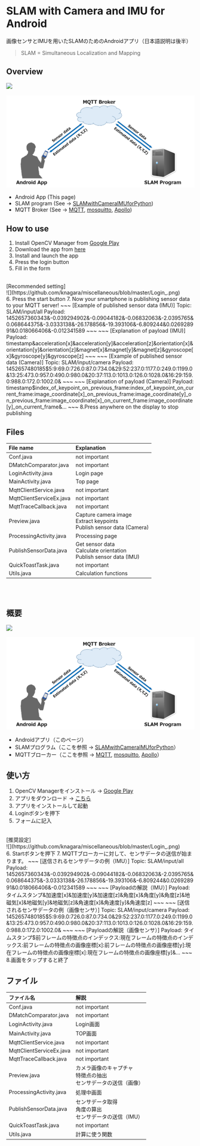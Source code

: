 # SLAM with Camera and IMU for Android
画像センサとIMUを用いたSLAMのためのAndroidアプリ（日本語説明は後半）

>SLAM = Simultaneous Localization and Mapping

## Overview

[![](http://img.youtube.com/vi/IDZ5fxp_XdY/0.jpg)](https://www.youtube.com/watch?v=IDZ5fxp_XdY)

![](https://github.com/knagara/miscellaneous/blob/master/Overview.png)

- Android App (This page)
- SLAM program (See -> [SLAMwithCameraIMUforPython](https://github.com/knagara/SLAMwithCameraIMUforPython))
- MQTT Broker (See -> [MQTT](http://mqtt.org/), [mosquitto](http://mosquitto.org/), [Apollo](https://activemq.apache.org/apollo/))

## How to use
1. Install OpenCV Manager from [Google Play](https://play.google.com/store/apps/details?id=org.opencv.engine)
2. Download the app from [here](https://github.com/knagara/miscellaneous/blob/master/SLAMwithCameraIMU.apk?raw=true)
3. Install and launch the app
4. Press the login button
5. Fill in the form
<br />
[Recommended setting]
<br />
![](https://github.com/knagara/miscellaneous/blob/master/Login_.png)
<br />
6. Press the start button
7. Now your smartphone is publishing sensor data to your MQTT server!
~~~
[Example of published sensor data (IMU)]
Topic: SLAM/input/all
Payload: 1452657360343&-0.039294902&-0.09044182&-0.06832063&-2.0395765&0.068644375&-3.0333138&-26.178856&-19.393106&-6.809244&0.026928991&0.018066406&-0.012341589
~~~
~~~
[Explanation of payload (IMU)]
Payload: timestamp&acceleration[x]&acceleration[y]&acceleration[z]&orientation[x]&orientation[y]&orientation[z]&magnet[x]&magnet[y]&magnet[z]&gyroscope[x]&gyroscope[y]&gyroscope[z]
~~~
~~~
[Example of published sensor data (Camera)]
Topic: SLAM/input/camera
Payload: 1452657480185$5:9:69.0:726.0:87.0:734.0&29:52:237.0:1177.0:249.0:1199.0&13:25:473.0:957.0:490.0:980.0&20:37:113.0:1013.0:126.0:1028.0&16:29:159.0:988.0:172.0:1002.0&
~~~
~~~
[Explanation of payload (Camera)]
Payload: timestamp$index_of_keypoint_on_previous_frame:index_of_keypoint_on_current_frame:image_coordinate[x]_on_previous_frame:image_coordinate[y]_on_previous_frame:image_coordinate[x]_on_current_frame:image_coordinate[y]_on_current_frame&...
~~~
8.Press anywhere on the display to stop publishing
 
## Files

|File name|Explanation|
|:--|:--|
|Conf.java|not important|
|DMatchComparator.java|not important|
|LoginActivity.java|Login page|
|MainActivity.java|Top page|
|MqttClientService.java|not important|
|MqttClientServiceEx.java|not important|
|MqttTraceCallback.java|not important|
|Preview.java|Capture camera image<br />Extract keypoints<br />Publish sensor data (Camera)|
|ProcessingActivity.java|Processing page|
|PublishSensorData.java|Get sensor data<br />Calculate orientation<br />Publish sensor data (IMU)|
|QuickToastTask.java|not important|
|Utils.java|Calculation functions|

<br /><br />

## 概要

[![](http://img.youtube.com/vi/IDZ5fxp_XdY/0.jpg)](https://www.youtube.com/watch?v=IDZ5fxp_XdY)

![](https://github.com/knagara/miscellaneous/blob/master/Overview.png)

- Androidアプリ（このページ）
- SLAMプログラム（ここを参照 -> [SLAMwithCameraIMUforPython](https://github.com/knagara/SLAMwithCameraIMUforPython)）
- MQTTブローカー（ここを参照 -> [MQTT](http://mqtt.org/), [mosquitto](http://mosquitto.org/), [Apollo](https://activemq.apache.org/apollo/)）

## 使い方
1. OpenCV Managerをインストール → [Google Play](https://play.google.com/store/apps/details?id=org.opencv.engine)
2. アプリをダウンロード → [こちら](https://github.com/knagara/miscellaneous/blob/master/SLAMwithCameraIMU.apk?raw=true)
3. アプリをインストールして起動
4. Loginボタンを押下
5. フォームに記入
<br />
[推奨設定]
<br />
![](https://github.com/knagara/miscellaneous/blob/master/Login_.png)
<br />
6. Startボタンを押下
7. MQTTブローカーに対して、センサデータの送信が始まります。
~~~
[送信されるセンサデータの例（IMU）]
Topic: SLAM/input/all
Payload: 1452657360343&-0.039294902&-0.09044182&-0.06832063&-2.0395765&0.068644375&-3.0333138&-26.178856&-19.393106&-6.809244&0.026928991&0.018066406&-0.012341589
~~~
~~~
[Payloadの解説（IMU）]
Payload: タイムスタンプ&加速度[x]&加速度[y]&加速度[z]&角度[x]&角度[y]&角度[z]&地磁気[x]&地磁気[y]&地磁気[z]&角速度[x]&角速度[y]&角速度[z]
~~~
~~~
[送信されるセンサデータの例（画像センサ）]
Topic: SLAM/input/camera
Payload: 1452657480185$5:9:69.0:726.0:87.0:734.0&29:52:237.0:1177.0:249.0:1199.0&13:25:473.0:957.0:490.0:980.0&20:37:113.0:1013.0:126.0:1028.0&16:29:159.0:988.0:172.0:1002.0&
~~~
~~~
[Payloadの解説（画像センサ）]
Payload: タイムスタンプ$前フレームの特徴点のインデックス:現在フレームの特徴点のインデックス:前フレームの特徴点の画像座標[x]:前フレームの特徴点の画像座標[y]:現在フレームの特徴点の画像座標[x]:現在フレームの特徴点の画像座標[y]&...
~~~
8.画面をタップすると終了
 
## ファイル

|ファイル名|解説|
|:--|:--|
|Conf.java|not important|
|DMatchComparator.java|not important|
|LoginActivity.java|Login画面|
|MainActivity.java|TOP画面|
|MqttClientService.java|not important|
|MqttClientServiceEx.java|not important|
|MqttTraceCallback.java|not important|
|Preview.java|カメラ画像のキャプチャ<br />特徴点の抽出<br />センサデータの送信（画像）|
|ProcessingActivity.java|処理中画面|
|PublishSensorData.java|センサデータ取得<br />角度の算出<br />センサデータの送信（IMU）|
|QuickToastTask.java|not important|
|Utils.java|計算に使う関数|


